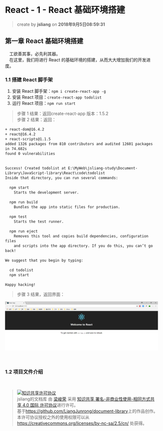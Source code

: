 # React - 1 - React 基础环境搭建
> create by **jsliang** on **2018年9月5日08:59:31** 

## 第一章 React 基础环境搭建
&emsp;工欲善其事，必先利其器。  
&emsp;在这里，我们将进行 React 的基础环境的搭建，从而大大增加我们的开发进度。

### 1.1 搭建 React 脚手架
1. 安装 React 脚手架：`npm i create-react-app -g`
2. 安装 React 项目：`create-react-app todolist`
3. 运行 React 项目：`npm run start`

> 步骤 1 结果：返回create-react-app 版本：1.5.2  
> 步骤 2 结果：返回：
```
+ react-dom@16.4.2
+ react@16.4.2
+ react-scripts@1.1.5
added 1326 packages from 810 contributors and audited 12601 packages in 74.682s
found 0 vulnerabilities


Success! Created todolist at E:\MyWeb\jsliang-study\Document-Library\JavaScript-library\React\code\todolist
Inside that directory, you can run several commands:

  npm start
    Starts the development server.

  npm run build
    Bundles the app into static files for production.

  npm test
    Starts the test runner.

  npm run eject
    Removes this tool and copies build dependencies, configuration files
    and scripts into the app directory. If you do this, you can’t go back!

We suggest that you begin by typing:

  cd todolist
  npm start

Happy hacking!
```
> 步骤 3 结果，返回界面：

![目录](../../public-repertory/img/js-react-chapter1-1.png)

<br>

### 1.2 项目文件介绍


<br>

> <a rel="license" href="http://creativecommons.org/licenses/by-nc-sa/4.0/"><img alt="知识共享许可协议" style="border-width:0" src="https://i.creativecommons.org/l/by-nc-sa/4.0/88x31.png" /></a><br /><span xmlns:dct="http://purl.org/dc/terms/" property="dct:title">jsliang的文档库</span> 由 <a xmlns:cc="http://creativecommons.org/ns#" href="https://github.com/LiangJunrong/document-library" property="cc:attributionName" rel="cc:attributionURL">梁峻荣</a> 采用 <a rel="license" href="http://creativecommons.org/licenses/by-nc-sa/4.0/">知识共享 署名-非商业性使用-相同方式共享 4.0 国际 许可协议</a>进行许可。<br />基于<a xmlns:dct="http://purl.org/dc/terms/" href="https://github.com/LiangJunrong/document-library" rel="dct:source">https://github.com/LiangJunrong/document-library</a>上的作品创作。<br />本许可协议授权之外的使用权限可以从 <a xmlns:cc="http://creativecommons.org/ns#" href="https://creativecommons.org/licenses/by-nc-sa/2.5/cn/" rel="cc:morePermissions">https://creativecommons.org/licenses/by-nc-sa/2.5/cn/</a> 处获得。
